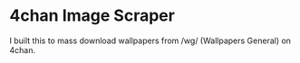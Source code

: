 # 4chan Image Scraper
I built this to mass download wallpapers from /wg/ (Wallpapers General) on 4chan.


